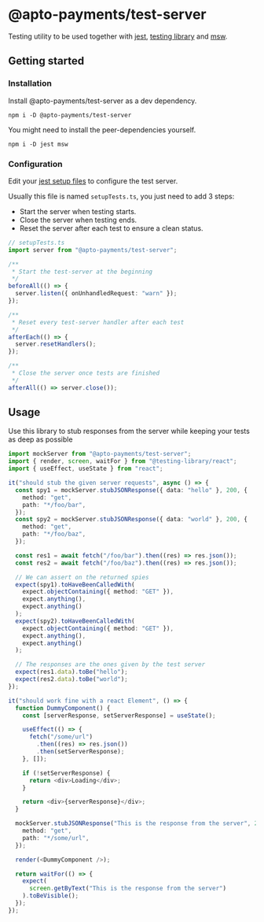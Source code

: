 # @apto-payments/test-server

Testing utility to be used together with [jest](https://jestjs.io/), [testing library](https://testing-library.com/) and [msw](https://mswjs.io/).

## Getting started

### Installation

Install @apto-payments/test-server as a dev dependency.

```
npm i -D @apto-payments/test-server
```

You might need to install the peer-dependencies yourself.

```
npm i -D jest msw
```

### Configuration

Edit your [jest setup files](https://jestjs.io/es-ES/docs/configuration#setupfiles-array) to configure the test server.

Usually this file is named `setupTests.ts`, you just need to add 3 steps:

- Start the server when testing starts.
- Close the server when testing ends.
- Reset the server after each test to ensure a clean status.

```ts
// setupTests.ts
import server from "@apto-payments/test-server";

/**
 * Start the test-server at the beginning
 */
beforeAll(() => {
  server.listen({ onUnhandledRequest: "warn" });
});

/**
 * Reset every test-server handler after each test
 */
afterEach(() => {
  server.resetHandlers();
});

/**
 * Close the server once tests are finished
 */
afterAll(() => server.close());
```

## Usage

Use this library to stub responses from the server while keeping your tests as deep as possible

```ts
import mockServer from "@apto-payments/test-server";
import { render, screen, waitFor } from "@testing-library/react";
import { useEffect, useState } from "react";

it("should stub the given server requests", async () => {
  const spy1 = mockServer.stubJSONResponse({ data: "hello" }, 200, {
    method: "get",
    path: "*/foo/bar",
  });
  const spy2 = mockServer.stubJSONResponse({ data: "world" }, 200, {
    method: "get",
    path: "*/foo/baz",
  });

  const res1 = await fetch("/foo/bar").then((res) => res.json());
  const res2 = await fetch("/foo/baz").then((res) => res.json());

  // We can assert on the returned spies
  expect(spy1).toHaveBeenCalledWith(
    expect.objectContaining({ method: "GET" }),
    expect.anything(),
    expect.anything()
  );
  expect(spy2).toHaveBeenCalledWith(
    expect.objectContaining({ method: "GET" }),
    expect.anything(),
    expect.anything()
  );

  // The responses are the ones given by the test server
  expect(res1.data).toBe("hello");
  expect(res2.data).toBe("world");
});
```

```ts
it("should work fine with a react Element", () => {
  function DummyComponent() {
    const [serverResponse, setServerResponse] = useState();

    useEffect(() => {
      fetch("/some/url")
        .then((res) => res.json())
        .then(setServerResponse);
    }, []);

    if (!setServerResponse) {
      return <div>Loading</div>;
    }

    return <div>{serverResponse}</div>;
  }

  mockServer.stubJSONResponse("This is the response from the server", 200, {
    method: "get",
    path: "*/some/url",
  });

  render(<DummyComponent />);

  return waitFor(() => {
    expect(
      screen.getByText("This is the response from the server")
    ).toBeVisible();
  });
});
```
